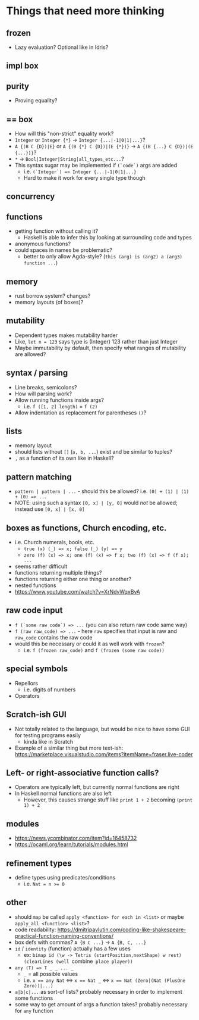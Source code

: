 # Things that need more thinking
## frozen
- Lazy evaluation? Optional like in Idris?

## impl box

## purity
- Proving equality?

## == box
- How will this "non-strict" equality work?
- `Integer` or `Integer {*}` -> `Integer {...|-1|0|1|...}`?
- `A {(B C {D})|E}` or `A {(B {*} C {D})|(E {*})}` -> `A {(B {...} C {D})|(E {...})}`?
- `*` -> `Bool|Integer|String|all_types_etc...`?
- This syntax sugar may be implemented if ``(`code`)`` args are added
  - i.e. ``(`Integer`) => Integer {...|-1|0|1|...}``
  - Hard to make it work for every single type though

## concurrency

## functions
- getting function without calling it?
  - Haskell is able to infer this by looking at surrounding code and types
- anonymous functions?
- could spaces in names be problematic?
  - better to only allow Agda-style? (`this (arg) is (arg2) a (arg3) function ...`)

## memory
- rust borrow system? changes?
- memory layouts (of boxes)?

## mutability
- Dependent types makes mutability harder
- Like, `let n = 123` says type is (Integer) 123 rather than just Integer
- Maybe immutability by default, then specify what ranges of mutability are allowed?

## syntax / parsing
- Line breaks, semicolons?
- How will parsing work?
- Allow running functions inside args?
  - i.e. `f ([1, 2] length)` = `f (2)`
- Allow indentation as replacement for parentheses `()`?

## lists
- memory layout
- should lists without `[]` (`a, b, ...`) exist and be similar to tuples?
- `,` as a function of its own like in Haskell?

## pattern matching
- `pattern | pattern | ...` - should this be allowed? i.e. `(0) + (1) | (1) + (0) => ...`
- NOTE: using such a syntax `[0, x] | [y, 0]` would *not* be allowed; instead use `[0, x] | [x, 0]`

## boxes as functions, Church encoding, etc.
- i.e. Church numerals, bools, etc.
  - `true (x) (_) => x; false (_) (y) => y`
  - `zero (f) (x) => x; one (f) (x) => f x; two (f) (x) => f (f x); ...`
- seems rather difficult
- functions returning multiple things?
- functions returning either one thing or another?
- nested functions
- https://www.youtube.com/watch?v=XrNdvWqxBvA

## raw code input
- ``f (`some raw code`) => ...`` (you can also return raw code same way)
- `f (raw raw_code) => ...` - here `raw` specifies that input is raw and `raw_code` contains the raw code
- would this be necessary or could it as well work with `frozen`?
  - i.e. `f (frozen raw_code)` and `f (frozen (some raw code))`

## special symbols
- Repellors
  - i.e. digits of numbers
- Operators

## Scratch-ish GUI
- Not totally related to the language, but would be nice to have some GUI for testing programs easily
  - kinda like in Scratch
- Example of a similar thing but more text-ish: https://marketplace.visualstudio.com/items?itemName=fraser.live-coder

## Left- or right-associative function calls?
- Operators are typically left, but currently normal functions are right
- In Haskell normal functions are also left
  - However, this causes strange stuff like `print 1 + 2` becoming `(print 1) + 2`

## modules
- https://news.ycombinator.com/item?id=16458732
- https://ocaml.org/learn/tutorials/modules.html

## refinement types
- define types using predicates/conditions
  - i.e. `Nat = n >= 0`

## other
- should `map` be called `apply <function> for each in <list>` or maybe `apply_all <function> <list>`?
- code readability: https://dmitripavlutin.com/coding-like-shakespeare-practical-function-naming-conventions/
- box defs with commas? `A {B C ...}` -> `A {B, C, ...}`
- `id` / `identity` (function) actually has a few uses
  - ex: `bimap id (\w -> Tetris (startPosition,nextShape) w rest) (clearLines (well `combine` place player))`
- `any (T) => T _ _ ... _`
  - `_` = all possible values
  - i.e. `x == any Nat` <=> `x == Nat _` <=> `x == Nat (Zero|(Nat (PlusOne Zero))|...)`
- `a|b|c|...` as sort-of lists? probably necessary in order to implement some functions
- some way to get amount of args a function takes? probably necessary for `any` function
